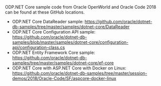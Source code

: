 ODP.NET Core sample code from Oracle OpenWorld and Oracle Code 2018 can be found at these GitHub locations.

* ODP.NET Core DataReader sample:
https://github.com/oracle/dotnet-db-samples/tree/master/samples/dotnet-core/DataReader
* ODP.NET Core Configuration API sample:
https://github.com/oracle/dotnet-db-samples/blob/master/samples/dotnet-core/configuration-api/configuration-class.cs
* ODP.NET Entity Framework Core sample:
https://github.com/oracle/dotnet-db-samples/tree/master/samples/dotnet-core/ef-core
* ODP.NET Core with ASP.NET Core with Docker on Linux:
https://github.com/oracle/dotnet-db-samples/tree/master/session-demos/2018/Oracle-Code/SF/aspcore-docker-linux
